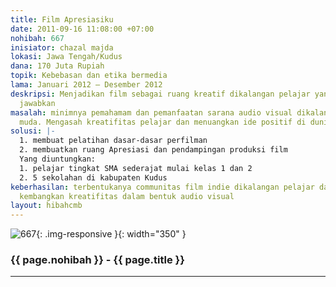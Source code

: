 ```yaml
---
title: Film Apresiasiku
date: 2011-09-16 11:08:00 +07:00
nohibah: 667
inisiator: chazal majda
lokasi: Jawa Tengah/Kudus
dana: 170 Juta Rupiah
topik: Kebebasan dan etika bermedia
lama: Januari 2012 – Desember 2012
deskripsi: Menjadikan film sebagai ruang kreatif dikalangan pelajar yang dapat dipertanggung
  jawabkan
masalah: minimnya pemahamam dan pemanfaatan sarana audio visual dikalangan generasi
  muda. Mengasah kreatifitas pelajar dan menuangkan ide positif di dunia sinematography
solusi: |-
  1. membuat pelatihan dasar-dasar perfilman
  2. membuatkan ruang Apresiasi dan pendampingan produksi film
  Yang diuntungkan:
  1. pelajar tingkat SMA sederajat mulai kelas 1 dan 2
  2. 5 sekolahan di kabupaten Kudus
keberhasilan: terbentukanya communitas film indie dikalangan pelajar dan menumbuh
  kembangkan kreatifitas dalam bentuk audio visual
layout: hibahcmb
---
```


![667](/static/img/hibahcmb/667.png){: .img-responsive }{: width="350" }

### {{ page.nohibah }} - {{ page.title }}

---
